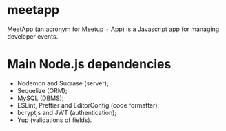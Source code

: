 # meetapp
MeetApp (an acronym for Meetup + App) is a Javascript app for managing developer events.

# Main Node.js dependencies
- Nodemon and Sucrase (server);
- Sequelize (ORM);
- MySQL (DBMS);
- ESLint, Prettier and EditorConfig (code formatter);
- bcryptjs and JWT (authentication);
- Yup (validations of fields).
